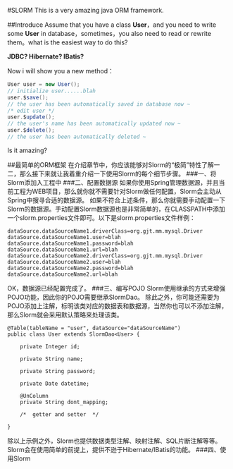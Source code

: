 #SLORM
This is a very amazing java ORM framework.

##Introduce
Assume that you have a class **User**，and you need to write some **User** in database，sometimes，you also need to read or rewrite them。what is the easiest way to do this?

**JDBC? Hibernate? IBatis?** 

Now i will show you a new method：
```java
User user = new User();
// initialize user......blah
user.$save();
// the user has been automatically saved in database now ~
/* edit user */
user.$update();
// the user's name has been automatically updated now ~
user.$delete();
// the user has been automatically deleted ~
```

Is it amazing?

##最简单的ORM框架
在介绍章节中，你应该能够对Slorm的“极简”特性了解一二，那么接下来就让我着重介绍一下使用Slorm的每个细节步骤。
###一、将Slorm添加入工程中
###二、配置数据源
如果你使用Spring管理数据源，并且当前工程为WEB项目，那么就你就不需要针对Slorm做任何配置，Slorm会主动从Spring中搜寻合适的数据源。
如果不符合上述条件，那么你就需要手动配置一下Slorm的数据源。手动配置Slorm数据源也是非常简单的，在CLASSPATH中添加一个slorm.properties文件即可。以下是slorm.properties文件样例：
```
dataSource.dataSourceName1.driverClass=org.gjt.mm.mysql.Driver
dataSource.dataSourceName1.user=blah
dataSource.dataSourceName1.password=blah
dataSource.dataSourceName1.url=blah
dataSource.dataSourceName2.driverClass=org.gjt.mm.mysql.Driver
dataSource.dataSourceName2.user=blah
dataSource.dataSourceName2.password=blah
dataSource.dataSourceName2.url=blah
```
OK，数据源已经配置完成了。
###三、编写POJO
Slorm使用继承的方式来增强POJO功能，因此你的POJO需要继承SlormDao。
除此之外，你可能还需要为POJO添加上注解，标明该类对应的数据表和数据源，当然你也可以不添加注解，那么Slorm就会采用默认策略来处理该类。
```
@Table(tableName = "user", dataSource="dataSourceName")
public class User extends SlormDao<User> {

	private Integer id;

	private String name;

	private String password;

	private Date datetime;

    @UnColumn
    private String dont_mapping;

    /*  getter and setter  */

}
```
除以上示例之外，Slorm也提供数据类型注解、映射注解、SQL片断注解等等。Slorm会在使用简单的前提上，提供不逊于Hibernate/IBatis的功能。
###四、使用Slorm
